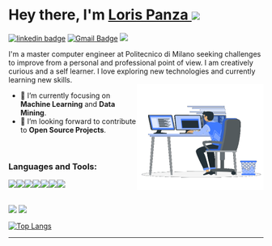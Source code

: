 <h1>Hey there, I'm <a  href="https://github.com/LorisPanza/">Loris Panza </a> <img  src="https://media.giphy.com/media/hvRJCLFzcasrR4ia7z/giphy.gif" width="30px"></h1>

[![linkedin badge](https://img.shields.io/badge/LorisPanza-30302f?style=flat&logo=linkedin)](https://www.linkedin.com/in/loris-panza-70512b222/)
[![Gmail Badge](https://img.shields.io/badge/lorispanza@gmail.com-30302f?style=flat&logo=Gmail&logoColor=red)](mailto:lorispanza@gmail.com)
<img src="https://komarev.com/ghpvc/?username=LorisPanza&style=plastic" />

I'm a master computer engineer at Politecnico di Milano seeking challenges to improve from a personal and professional point of view. I am creatively curious and a self learner. I love exploring new technologies and currently learning new skills. <br>
<img align='right' src="https://github.com/0xAbdulKhalid/0xAbdulKhalid/raw/main/assets/mdImages/Right_Side.gif" width="250" height="210">

- 🌱 I’m currently focusing on **Machine Learning** and **Data Mining**.
- 💬 I’m looking forward to contribute to **Open Source Projects**.

<br>

<h3 align="left">Languages and Tools:</h3>
<p align="left"> <img src="https://img.icons8.com/color/48/4a90e2/c-programming.png"/><img src="https://img.icons8.com/color/48/4a90e2/c-plus-plus-logo.png"/><img src="https://img.icons8.com/color/48/4a90e2/python--v1.png"/><img src="https://img.icons8.com/color/48/4a90e2/java-coffee-cup-logo--v1.png"/><img src="https://img.icons8.com/color/48/4a90e2/visual-studio-code-2019.png"/><img src="https://img.icons8.com/color/48/4a90e2/git.png"/><img src="https://img.icons8.com/fluent/48/4a90e2/github.png"/> </p>

<br>






<img src = "https://github-readme-streak-stats.herokuapp.com?user=LorisPanza&hide_border=false&theme=tokyonight" width = 500>

<img src = "https://github-readme-stats.vercel.app/api?username=LorisPanza&show_icons=true&theme=tokyonight" width = 500>

[![Top Langs](https://github-readme-stats.vercel.app/api/top-langs/?username=LorisPanza&theme=tokyonight)](https://github.com/LorisPanza/github-readme-stats)


<!--- [![Typing SVG](https://readme-typing-svg.herokuapp.com/?lines=Thanks+For+Visiting!!&center=true&color="FF0000")](https://github.com/LorisPanza) -->

---
